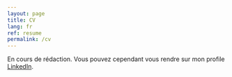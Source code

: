 ```yaml
---
layout: page
title: CV
lang: fr
ref: resume
permalink: /cv
---
```


En cours de rédaction. Vous pouvez cependant vous rendre sur mon profile
[LinkedIn](https://www.linkedin.com/in/paul-julien-vauthier-135b7531).
